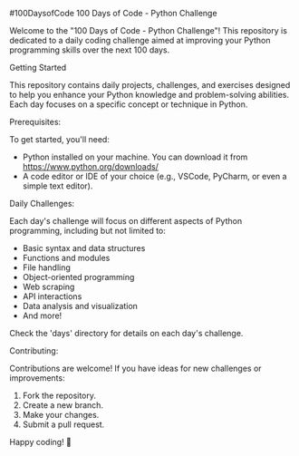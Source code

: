 #100DaysofCode
100 Days of Code - Python Challenge

Welcome to the "100 Days of Code - Python Challenge"! This repository is dedicated to a daily coding challenge aimed at improving your Python programming skills over the next 100 days.

Getting Started

This repository contains daily projects, challenges, and exercises designed to help you enhance your Python knowledge and problem-solving abilities. Each day focuses on a specific concept or technique in Python.

Prerequisites:

To get started, you'll need:
- Python installed on your machine. You can download it from https://www.python.org/downloads/
- A code editor or IDE of your choice (e.g., VSCode, PyCharm, or even a simple text editor).


Daily Challenges:

Each day's challenge will focus on different aspects of Python programming, including but not limited to:
- Basic syntax and data structures
- Functions and modules
- File handling
- Object-oriented programming
- Web scraping
- API interactions
- Data analysis and visualization
- And more!

Check the 'days' directory for details on each day's challenge.

Contributing:

Contributions are welcome! If you have ideas for new challenges or improvements:
1. Fork the repository.
2. Create a new branch.
3. Make your changes.
4. Submit a pull request.

Happy coding! 🎉

